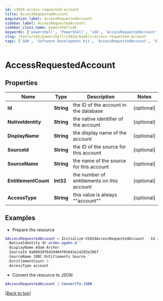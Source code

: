 ```yaml
---
id: v2024-access-requested-account
title: AccessRequestedAccount
pagination_label: AccessRequestedAccount
sidebar_label: AccessRequestedAccount
sidebar_class_name: powershellsdk
keywords: ['powershell', 'PowerShell', 'sdk', 'AccessRequestedAccount', 'V2024AccessRequestedAccount'] 
slug: /tools/sdk/powershell/v2024/models/access-requested-account
tags: ['SDK', 'Software Development Kit', 'AccessRequestedAccount', 'V2024AccessRequestedAccount']
---
```



# AccessRequestedAccount

## Properties

Name | Type | Description | Notes
------------ | ------------- | ------------- | -------------
**Id** | **String** | the ID of the account in the database | [optional] 
**NativeIdentity** | **String** | the native identifier of the account | [optional] 
**DisplayName** | **String** | the display name of the account | [optional] 
**SourceId** | **String** | the ID of the source for this account | [optional] 
**SourceName** | **String** | the name of the source for this account | [optional] 
**EntitlementCount** | **Int32** | the number of entitlements on this account | [optional] 
**AccessType** | **String** | this value is always ""account"" | [optional] 

## Examples

- Prepare the resource
```powershell
$AccessRequestedAccount = Initialize-V2024AccessRequestedAccount  -Id 2c91808a77ff216301782327a50f09bf `
 -NativeIdentity dr.arden.ogahn.d `
 -DisplayName Adam Archer `
 -SourceId 8a80828f643d484f01643e14202e206f `
 -SourceName JDBC Entitlements Source `
 -EntitlementCount 2 `
 -AccessType account
```

- Convert the resource to JSON
```powershell
$AccessRequestedAccount | ConvertTo-JSON
```


[[Back to top]](#) 

